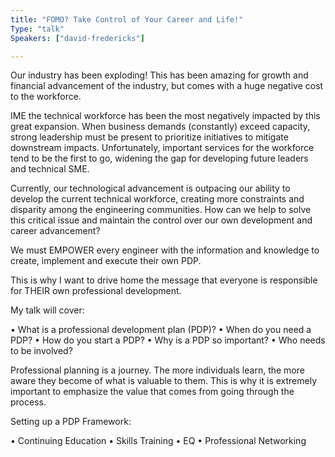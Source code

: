 ```yaml
---
title: "FOMO? Take Control of Your Career and Life!"
Type: "talk"
Speakers: ["david-fredericks"]

---
```

Our industry has been exploding! This has been amazing for growth and financial advancement of the industry, but comes with a huge negative cost to the workforce.

IME the technical workforce has been the most negatively impacted by this great expansion. When business demands (constantly) exceed capacity, strong leadership must be present to prioritize initiatives to mitigate downstream impacts. Unfortunately, important services for the workforce tend to be the first to go, widening the gap for developing future leaders and technical SME.

Currently, our technological advancement is outpacing our ability to develop the current technical workforce, creating more constraints and disparity among the engineering communities. How can we help to solve this critical issue and maintain the control over our own development and career advancement?

We must EMPOWER every engineer with the information and knowledge to create, implement and execute their own PDP.

This is why I want to drive home the message that everyone is responsible for THEIR own professional development.

My talk will cover:

• What is a professional development plan (PDP)? • When do you need a PDP? • How do you start a PDP? • Why is a PDP so important? • Who needs to be involved?

Professional planning is a journey. The more individuals learn, the more aware they become of what is valuable to them. This is why it is extremely important to emphasize the value that comes from going through the process.

Setting up a PDP Framework:

• Continuing Education • Skills Training • EQ
• Professional Networking
